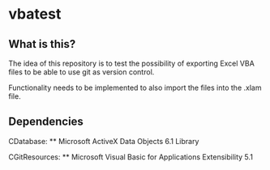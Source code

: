 # vbatest

## What is this?

The idea of this repository is to test the possibility of exporting Excel VBA files to be able to use git as version control. 

Functionality needs to be implemented to also import the files into the .xlam file. 

## Dependencies 

CDatabase: 
** Microsoft ActiveX Data Objects 6.1 Library

CGitResources: 
** Microsoft Visual Basic for Applications Extensibility 5.1 